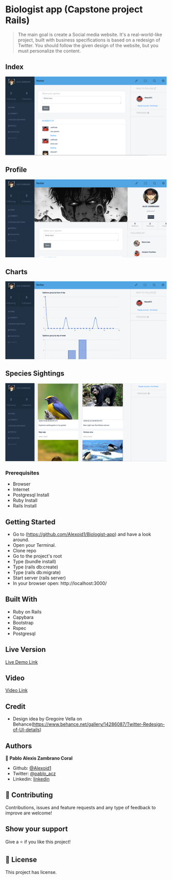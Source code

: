 # Biologist app (Capstone project Rails)

> The main goal is create a Social media website. It's a real-world-like project, built with business specifications is based on a redesign of Twitter. You should follow the given design of the website, but you must personalize the content.

## Index

![screenshot](img/index.png)

## Profile

![screenshot](img/profile.png)

## Charts

![screenshot](img/charts.png)

## Species Sightings

![screenshot](img/specie.png)

### Prerequisites

- Browser
- Internet
- Postgresql Install
- Ruby Install
- Rails Install

## Getting Started

- Go to (https://github.com/Alexoid1/Biologist-app) and have a look around.
- Open your Terminal.
- Clone repo
- Go to the project's root
- Type (bundle install)
- Type (rails db:create)
- Type (rails db:migrate)
- Start server (rails server)
- In your browser open: http://localhost:3000/

## Built With

- Ruby on Rails
- Capybara
- Bootstrap
- Rspec
- Postgresql

## Live Version

[Live Demo Link](https://biologist-appp.herokuapp.com/)

## Video

[Video Link](https://www.youtube.com/watch?v=0Uoi7ZlhYt8)

## Credit

- Design idea by Gregoire Vella on Behance(https://www.behance.net/gallery/14286087/Twitter-Redesign-of-UI-details)

## Authors

👤 **Pablo Alexis Zambrano Coral**

- Github: [@Alexoid1](https://github.com/Alexoid1)
- Twitter: [@pablo_acz](https://twitter.com/pablo_acz)
- Linkedin: [linkedin](https://www.linkedin.com/in/pablo-alexis-zambrano-coral-7a614a189/)

## 🤝 Contributing

Contributions, issues and feature requests and any type of feedback to improve are welcome!

## Show your support

Give a ⭐️ if you like this project!

## 📝 License

This project has license.
